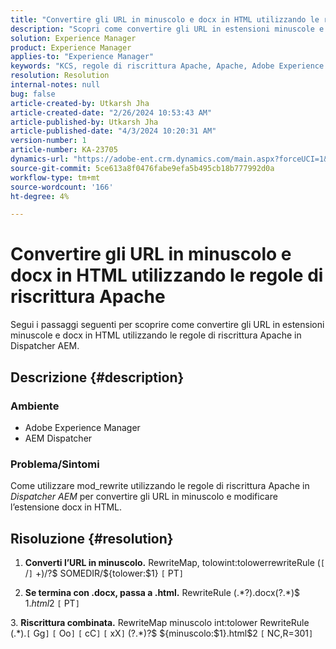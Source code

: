 ```yaml
---
title: "Convertire gli URL in minuscolo e docx in HTML utilizzando le regole di riscrittura Apache"
description: "Scopri come convertire gli URL in estensioni minuscole e docx in HTML utilizzando le regole di riscrittura Apache nel Dispatcher AEM."
solution: Experience Manager
product: Experience Manager
applies-to: "Experience Manager"
keywords: "KCS, regole di riscrittura Apache, Apache, Adobe Experience Manager, Dispatcher AEM, conversione degli URL in minuscolo"
resolution: Resolution
internal-notes: null
bug: false
article-created-by: Utkarsh Jha
article-created-date: "2/26/2024 10:53:43 AM"
article-published-by: Utkarsh Jha
article-published-date: "4/3/2024 10:20:31 AM"
version-number: 1
article-number: KA-23705
dynamics-url: "https://adobe-ent.crm.dynamics.com/main.aspx?forceUCI=1&pagetype=entityrecord&etn=knowledgearticle&id=e80b744c-95d4-ee11-9079-6045bd0065b6"
source-git-commit: 5ce613a8f0476fabe9efa5b495cb18b777992d0a
workflow-type: tm+mt
source-wordcount: '166'
ht-degree: 4%

---
```


# Convertire gli URL in minuscolo e docx in HTML utilizzando le regole di riscrittura Apache


Segui i passaggi seguenti per scoprire come convertire gli URL in estensioni minuscole e docx in HTML utilizzando le regole di riscrittura Apache in Dispatcher AEM.

## Descrizione {#description}


### Ambiente

- Adobe Experience Manager
- AEM Dispatcher




### Problema/Sintomi

Come utilizzare mod_rewrite utilizzando le regole di riscrittura Apache in *Dispatcher AEM* per convertire gli URL in minuscolo e modificare l’estensione docx in HTML.


## Risoluzione {#resolution}



1. <b>Converti l’URL in minuscolo.</b>
RewriteMap, tolowint:tolowerrewriteRule (`[` /`]` +)/?$ SOMEDIR/${tolower:$1} `[` PT`]`





2. <b>Se termina con .docx, passa a .html.</b>
RewriteRule (.\*?)\.docx(\?.\*)$ $1.html$2 `[` PT`]`





3. <b>Riscrittura combinata.</b>
RewriteMap minuscolo int:tolower RewriteRule (.\*)\.`[` Gg`]` `[` Oo`]` `[` cC`]` `[` xX`]` (\?.\*)?$ ${minuscolo:$1}.html$2 `[` NC,R=301`]`





